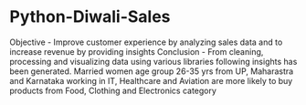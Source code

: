 # Python-Diwali-Sales
Objective - Improve customer experience by analyzing sales data and to increase revenue by providing insights
Conclusion - From cleaning, processing and visualizing data using various libraries following insights has been generated.
Married women age group 26-35 yrs from UP,  Maharastra and Karnataka working in IT, Healthcare and Aviation are more likely to buy products from Food, Clothing and Electronics category
